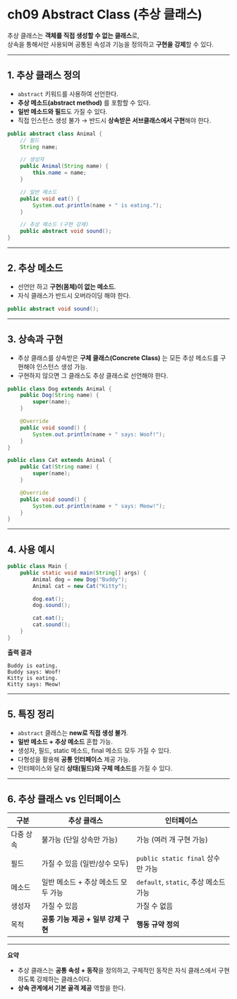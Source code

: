# ch09 Abstract Class (추상 클래스)

추상 클래스는 **객체를 직접 생성할 수 없는 클래스**로,  
상속을 통해서만 사용되며 공통된 속성과 기능을 정의하고 **구현을 강제**할 수 있다.

---

## 1. 추상 클래스 정의

- `abstract` 키워드를 사용하여 선언한다.
- **추상 메소드(abstract method)** 를 포함할 수 있다.
- **일반 메소드와 필드**도 가질 수 있다.
- 직접 인스턴스 생성 불가 → 반드시 **상속받은 서브클래스에서 구현**해야 한다.

```java
public abstract class Animal {
    // 필드
    String name;

    // 생성자
    public Animal(String name) {
        this.name = name;
    }

    // 일반 메소드
    public void eat() {
        System.out.println(name + " is eating.");
    }

    // 추상 메소드 (구현 강제)
    public abstract void sound();
}
````

---

## 2. 추상 메소드

* 선언만 하고 **구현(몸체)이 없는 메소드**.
* 자식 클래스가 반드시 오버라이딩 해야 한다.

```java
public abstract void sound();
```

---

## 3. 상속과 구현

* 추상 클래스를 상속받은 **구체 클래스(Concrete Class)** 는
  모든 추상 메소드를 구현해야 인스턴스 생성 가능.
* 구현하지 않으면 그 클래스도 추상 클래스로 선언해야 한다.

```java
public class Dog extends Animal {
    public Dog(String name) {
        super(name);
    }

    @Override
    public void sound() {
        System.out.println(name + " says: Woof!");
    }
}

public class Cat extends Animal {
    public Cat(String name) {
        super(name);
    }

    @Override
    public void sound() {
        System.out.println(name + " says: Meow!");
    }
}
```

---

## 4. 사용 예시

```java
public class Main {
    public static void main(String[] args) {
        Animal dog = new Dog("Buddy");
        Animal cat = new Cat("Kitty");

        dog.eat();
        dog.sound();

        cat.eat();
        cat.sound();
    }
}
```

**출력 결과**

```
Buddy is eating.
Buddy says: Woof!
Kitty is eating.
Kitty says: Meow!
```

---

## 5. 특징 정리

* `abstract` 클래스는 **new로 직접 생성 불가**.
* **일반 메소드 + 추상 메소드** 혼합 가능.
* 생성자, 필드, static 메소드, final 메소드 모두 가질 수 있다.
* 다형성을 활용해 **공통 인터페이스** 제공 가능.
* 인터페이스와 달리 **상태(필드)와 구체 메소드**를 가질 수 있다.

---

## 6. 추상 클래스 vs 인터페이스

| 구분    | 추상 클래스                  | 인터페이스                          |
| ----- | ----------------------- | ------------------------------ |
| 다중 상속 | 불가능 (단일 상속만 가능)         | 가능 (여러 개 구현 가능)                |
| 필드    | 가질 수 있음 (일반/상수 모두)      | `public static final` 상수만 가능   |
| 메소드   | 일반 메소드 + 추상 메소드 모두 가능   | `default`, `static`, 추상 메소드 가능 |
| 생성자   | 가질 수 있음                 | 가질 수 없음                        |
| 목적    | **공통 기능 제공 + 일부 강제 구현** | **행동 규약 정의**                   |

---

**요약**

* 추상 클래스는 **공통 속성 + 동작**을 정의하고,
  구체적인 동작은 자식 클래스에서 구현하도록 강제하는 클래스이다.
* **상속 관계에서 기본 골격 제공** 역할을 한다.